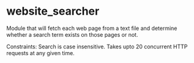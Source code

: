 # website_searcher
Module that will fetch each web page from a text file and determine whether a search term exists on those pages or not.

Constraints:
Search is case insensitive.
Takes upto 20 concurrent HTTP requests at any given time.
